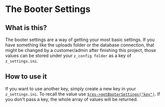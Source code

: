 # The Booter Settings
## What is this?
The booter settings are a way of getting your most basic settings. If you have something like the uploads folder or the database connection, that might be changed by a customer/admin after finishing this project, those values can be stored under your `z_config folder` as a key of `z_settings.ini`.
## How to use it
If you want to use another key, simply create a new key in your `z_settings.ini`. To recall the value use [`$res->getBooterSettings("key")`](https://zdoc.zierhut-it.de/classes/RequestResponseHandler.html#method_getBooterSettings). If you don't pass a key, the whole array of values will be returned.